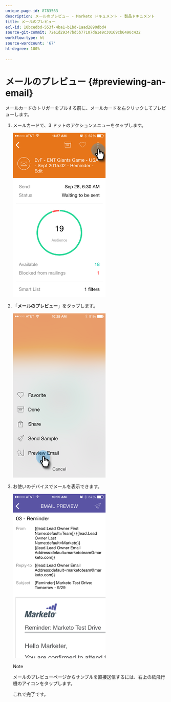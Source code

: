 ```yaml
---
unique-page-id: 8783563
description: メールのプレビュー - Marketo ドキュメント - 製品ドキュメント
title: メールのプレビュー
exl-id: 10bcedbd-553f-4ba1-b1bd-1aad2890dbd4
source-git-commit: 72e1d29347bd5b77107da1e9c30169cb6490c432
workflow-type: ht
source-wordcount: '67'
ht-degree: 100%

---
```


# メールのプレビュー {#previewing-an-email}

メールカードのトリガーをプルする前に、メールカードを右クリックしてプレビューします。

1. メールカードで、3 ドットのアクションメニューをタップします。

   ![](assets/image2015-9-25-11-3a30-3a52.png)

1. 「**メールのプレビュー**」をタップします。

   ![](assets/image2015-7-14-16-3a42-3a21.png)

1. お使いのデバイスでメールを表示できます。

   ![](assets/image2015-9-25-11-3a23-3a42.png)

   >[!NOTE]
   >
   >メールのプレビューページからサンプルを直接送信するには、右上の紙飛行機のアイコンをタップします。

   これで完了です。
